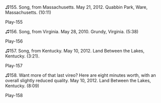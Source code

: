 ♫155. Song, from Massachusetts. May 21, 2012. Quabbin Park, Ware,
Massachusetts. (10:11)

Play-155

♫156. Song, from Virginia. May 28, 2010. Grundy, Virginia. (5:38)

Play-156

♫157. Song, from Kentucky. May 10, 2012. Land Between the Lakes,
Kentucky. (3:21).

Play-157

♫158. Want more of that last vireo? Here are eight minutes worth, with
an overall slightly reduced quality. May 10, 2012. Land Between the
Lakes, Kentucky. (8:09)

Play-158



